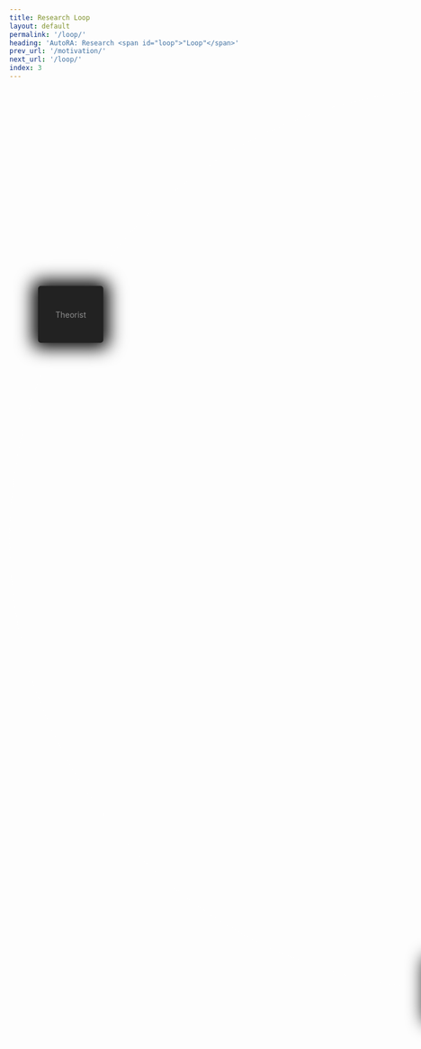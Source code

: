 ```yaml
---
title: Research Loop
layout: default
permalink: '/loop/'
heading: 'AutoRA: Research <span id="loop">"Loop"</span>'
prev_url: '/motivation/'
next_url: '/loop/'
index: 3
---
```


<style>
.agent {
position: absolute;
top: 50%;
left: 50%;
background: red;
}
.box {
padding: 1vh 3vw;
border-radius: 5px;
background: #222;
border: 2px solid #222;
color: #fff6;
text-shadow: 0 0 1px #fff2;
box-shadow: 0 0 30px 10px #000;
}
.activated {
color: #fff;
}
.box:hover {
color: #fff;
text-shadow: 0 0 1px #fff2;
cursor: pointer;
}
#theorist {
transform: translate(calc(-17.3vh - 50%), calc(-10vh - 50%));
}
#experimentalist {
transform: translate(calc(17.3vh - 50%), calc(-10vh - 50%));
}
#runner {
transform: translate(-50%, calc(20vh - 50%));
}


#circle {
overflow: visible;
position: relative;
    width: 40vh;
    height: 40vh;
    border-radius: 50%;
    border: 1px solid #fff2;
    }
#data {
padding: 2px 5px;
background: #111;
border-radius: 3px;
border: 1px solid #222;
color: #fff1;
text-shadow: 0 0 1px #fff2;
}
#left {
display: flex;
flex-direction: column;
}
</style>
<div id="left" class="content-column">
</div>
<div id="right" class="content-column">
<div id="circle">
<div id="data" class="agent text extra-small"></div>
<div id="theorist" class="agent box text small">Theorist</div>
<div id=experimentalist class="agent box text small">Experimentalist</div>
<div id=runner class="agent text box small">Runner</div>

</div>
</div>

<script>
const setLeft = (text) => {
    let input = '';
    let output = '';
    let example = '';
    if (text === 'Theorist') {
        input = '<h3>Input</h3><div class="text small">Experimental Data</div>';
        output = '<h3>Output</h3><div class="text small">(Fitted) Model</div>';
        example = '<h3>Example</h3><div class="text small">Linear Regression<br>Neural Network</div>';
    } else if (text === 'Experimentalist') {
        input = '<h3>Input</h3><div class="text small">Model + Experimental Data</div>';
        output = '<h3>Output</h3><div class="text small">Experiment (Condition)</div>';
        example = '<h3>Example</h3><div class="text small">Uncertainty Sampling<br>Random Sampling</div>';
    } else {
        input = '<h3>Input</h3><div class="text small">Experiment</div>';
        output = '<h3>Output</h3><div class="text small">Experimental Data</div>';
        example = '<h3>Example</h3><div class="text small">Web-Based Experiment<br>Simulations</div>';
    }
    document.getElementById('left').innerHTML = `<div>${input}</div><div>${output}</div><div>${example}</div>`;
};


document.getElementById('theorist').onclick = (() => {
    document.getElementById('theorist').classList.add('activated');
    if (document.getElementById('experimentalist').classList.contains('activated')) {
        document.getElementById('experimentalist').classList.remove('activated');
    }
    if (document.getElementById('runner').classList.contains('activated')) {
        document.getElementById('runner').classList.remove('activated');
    }
    setLeft('Theorist');
});
document.getElementById('experimentalist').onclick = (() => {
    document.getElementById('experimentalist').classList.add('activated');
    
    if (document.getElementById('theorist').classList.contains('activated')) {
        document.getElementById('theorist').classList.remove('activated');
    }
    if (document.getElementById('runner').classList.contains('activated')) {
        document.getElementById('runner').classList.remove('activated');
    }
    setLeft('Experimentalist');
});
document.getElementById('runner').onclick = (() => {
    document.getElementById('runner').classList.add('activated');
    if (document.getElementById('theorist').classList.contains('activated')) {
        document.getElementById('theorist').classList.remove('activated');
    }
    if (document.getElementById('experimentalist').classList.contains('activated')) {
        document.getElementById('experimentalist').classList.remove('activated');
    }
    setLeft('Runner');
});

document.getElementById('loop').onclick = () => {
    document.getElementById('loop').innerText = 'State';
    const content = document.getElementsByClassName('content-container')[0];
    content.style.position = 'relative';
    content.innerHTML = '';
    
    const createWeb = (x, y) => {
        let startX = x;
        let startY = y;
        let currentX = x;
        let currentY = y;
        let list = [[x, y]];
        let index = 0;  
        let closed = false;
        while (!closed) {
            let nextX = currentX +  (30) * (.5-(Math.random() < .5) ) ;
            let nextY = currentY + (40) * (.5-(Math.random() < .5));
            while (nextX < 20 || nextX > 80 || nextY < 20 || nextY > 80) {
                nextX = currentX +  (30) * (.5-(Math.random() < .5));
                nextY = currentY + (40) * (.5-(Math.random() < .5));
            }
            if (Math.random() < .1) {
                const _lst = createWeb(currentX, currentY);
                list = list.concat(_lst);
            } else if (Math.random() < .1 && index > 3 || index > 6) {
                nextX = startX;
                nextY = startY;
                closed = true;
            } 
            index += 1;
            const line = createLine(currentX, currentY, nextX, nextY, content);
            content.appendChild(line);
            currentX = nextX;
            currentY = nextY;
            list.push([currentX, currentY]);
        }
        return list;
    };
    let startX = Math.random() * 10 + 45;
    let startY = Math.random() * 10 + 45;
    const lst = createWeb(startX, startY);
      

    const movingObject = document.createElement('div');
    movingObject.style.position = 'absolute';
    movingObject.innerHTML = 'State';
    movingObject.style.padding = '1px 3px';
    movingObject.style.background = '#111';
    movingObject.style.borderRadius = '3px';
    movingObject.style.border = '1px solid #222';
    movingObject.style.color = '#fff1';
    movingObject.style.textShadow = '0 0 1px #fff2';
    movingObject.style.fontSize = '12pt';
    
    content.appendChild(movingObject);
    lst.forEach(([x, y]) => {
        const point = document.createElement('div');
        point.style.position = 'absolute';
        point.style.padding = '.25vh 0.75vw';
        point.style.borderRadius = '5px';
        point.style.background = '#222';
        point.style.border = '2px solid #222';
        point.style.left = `${(x / 100) * content.offsetWidth}px`;
        point.style.top = `${(y / 100) * content.offsetHeight}px`;
        point.style.transform = 'translate(-50%, -50%)';
        point.innerHTML = 'AutoRA Agent';
        point.style.color = '#fff6';
        point.style.textShadow = '0 0 1px #fff2';
        point.style.boxShadow = '0 0 5px 2px #000';
        point.style.fontSize = '16pt';
        content.appendChild(point);
    });  
    let currentIndex = 0;
    const moveToNextPoint = () => {
    if (currentIndex >= lst.length - 1) {
      currentIndex = 0;
      setTimeout(moveToNextPoint, 10); 
      return;
    }
    const [x1, y1] = lst[currentIndex];
    const [x2, y2] = lst[currentIndex + 1];

    const x1Px = (x1 / 100) * content.offsetWidth;
    const y1Px = (y1 / 100) * content.offsetHeight;
    const x2Px = (x2 / 100) * content.offsetWidth;
    const y2Px = (y2 / 100) * content.offsetHeight;

    const distance = Math.sqrt((x2Px - x1Px) ** 2 + (y2Px - y1Px) ** 2);
    const duration = distance * 7;

    movingObject.style.transition = `transform ${duration}ms linear`;
    movingObject.style.transform = `translate(calc(${x2Px}px - 50%), calc(${y2Px}px - 50%))`;

    
    currentIndex++;
    setTimeout(moveToNextPoint, duration);
  };

  
  const [X, Y] = lst[0];
  movingObject.style.transform = `translate(calc(${(X / 100) * content.offsetWidth}px - 50%), calc(${(Y / 100) * content.offsetHeight}px - 50%))`;

  
  setTimeout(moveToNextPoint, 100);
};
function createLine(x1, y1, x2, y2, container) {
  const containerWidth = container.offsetWidth;
  const containerHeight = container.offsetHeight;

  const x1Px = (x1 / 100) * containerWidth;
  const y1Px = (y1 / 100) * containerHeight;
  const x2Px = (x2 / 100) * containerWidth;
  const y2Px = (y2 / 100) * containerHeight;

  const length = Math.sqrt((x2Px - x1Px) ** 2 + (y2Px - y1Px) ** 2);
  const angle = Math.atan2(y2Px - y1Px, x2Px - x1Px) * (180 / Math.PI);
  const line = document.createElement('div');
  line.style.position = 'absolute';
  line.style.width = `${length}px`; 
  line.style.height = '1px';
  line.style.backgroundColor = '#222';
  line.style.left = `${x1Px}px`; 
  line.style.top = `${y1Px}px`; 
  line.style.transform = `rotate(${angle}deg)`;
  line.style.transformOrigin = '0 0';
    return line
}

const dataElement = document.getElementById('data');
const start = performance.now();
const animateData = () => {
    const t = (performance.now() - start) / 2000;
    const x = 20 * Math.cos(t);
    const y = 20 * Math.sin(t);
    

    dataElement.style.transform = `translate(calc(${x}vh - 50%), calc(${y}vh - 50%))`;
    const angle = t%(2*Math.PI);
    if (angle < Math.PI/2 || angle > 270) {
        dataElement.innerHTML = 'Experiment';
    } else if (angle > Math.PI/2 && angle < 42*Math.PI/36) {
        dataElement.innerHTML = 'Experimental Data';
    } else if (angle > 42*Math.PI/36 && angle < 66*Math.PI/36) {
        dataElement.innerHTML = 'Model';
    } else {
        dataElement.innerHTML = 'Experiment';
    }
    

    
   

requestAnimationFrame(animateData);
};
requestAnimationFrame(animateData);
</script>